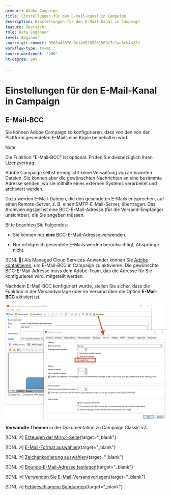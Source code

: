 ```yaml
---
product: Adobe Campaign
title: Einstellungen für den E-Mail-Kanal in Campaign
description: Einstellungen für den E-Mail-Kanal in Campaign
feature: Übersicht
role: Data Engineer
level: Beginner
source-git-commit: 0566d40370a3e14d5205861509f7c1ae8cb4b22d
workflow-type: tm+mt
source-wordcount: '290'
ht-degree: 89%

---
```


# Einstellungen für den E-Mail-Kanal in Campaign

## E-Mail-BCC

Sie können Adobe Campaign so konfigurieren, dass von den von der Plattform gesendeten E-Mails eine Kopie beibehalten wird.

>[!NOTE]
>Die Funktion &quot;E-Mail-BCC&quot; ist optional. Prüfen Sie diesbezüglich Ihren Lizenzvertrag.

Adobe Campaign selbst ermöglicht keine Verwaltung von archivierten Dateien. Sie können aber die gewünschten Nachrichten an eine bestimmte Adresse senden, wo sie mithilfe eines externen Systems verarbeitet und archiviert werden.

Dazu werden E-Mail-Dateien, die den gesendeten E-Mails entsprechen, auf einen Remote-Server, z. B. einen SMTP-E-Mail-Server, übertragen. Das Archivierungsziel ist eine BCC-E-Mail-Adresse (für die Versand-Empfänger unsichtbar), die Sie angeben müssen.

Bitte beachten Sie Folgendes:

* Sie können nur **eine** BCC-E-Mail-Adresse verwenden.

* Nur erfolgreich gesendete E-Mails werden berücksichtigt, Absprünge nicht.

[!DNL :speech_balloon:] Als Managed Cloud Services-Anwender können Sie [Adobe kontaktieren](../start/campaign-faq.md#support), um E-Mail-BCC in Campaign zu aktivieren. Die gewünschte BCC-E-Mail-Adresse muss dem Adobe-Team, das die Adresse für Sie konfigurieren wird, mitgeteilt werden.

Nachdem E-Mail-BCC konfiguriert wurde, stellen Sie sicher, dass die Funktion in der Versandvorlage oder im Versand über die Option **E-Mail-BCC** aktiviert ist.

![](assets/email-bcc.png)


**Verwandte Themen** in der Dokumentation zu Campaign Classic v7:


[!DNL :arrow_upper_right:] [Erzeugen der Mirror-Seite](https://experienceleague.adobe.com/docs/campaign-classic/using/sending-messages/sending-emails/sending-an-email/email-parameters.html?lang=de#generating-mirror-page){target=&quot;_blank&quot;}

[!DNL :arrow_upper_right:] [E-Mail-Format auswählen](https://experienceleague.adobe.com/docs/campaign-classic/using/sending-messages/sending-emails/sending-an-email/email-parameters.html?lang=de#selecting-message-formats){target=&quot;_blank&quot;}

[!DNL :arrow_upper_right:] [Zeichenkodierung auswählen](https://experienceleague.adobe.com/docs/campaign-classic/using/sending-messages/sending-emails/sending-an-email/email-parameters.html?lang=de#character-encoding){target=&quot;_blank&quot;}

[!DNL :arrow_upper_right:] [Bounce-E-Mail-Adresse festlegen](https://experienceleague.adobe.com/docs/campaign-classic/using/sending-messages/sending-emails/sending-an-email/email-parameters.html?lang=de#managing-bounce-emails){target=&quot;_blank&quot;}

[!DNL :arrow_upper_right:] [Verwenden Sie E-Mail-Versandvorlagen](https://experienceleague.adobe.com/docs/campaign-classic/using/sending-messages/using-delivery-templates/about-templates.html?lang=de){target=&quot;_blank&quot;}

[!DNL :arrow_upper_right:] [Fehlgeschlagene Sendungen](https://experienceleague.adobe.com/docs/campaign-classic/using/sending-messages/monitoring-deliveries/understanding-delivery-failures.html?lang=de){target=&quot;_blank&quot;}
